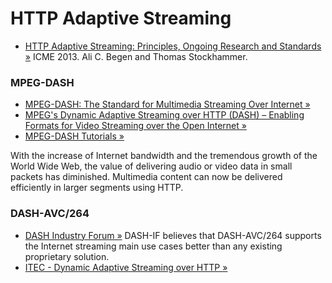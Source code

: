 HTTP Adaptive Streaming
=======================

* [HTTP Adaptive Streaming: Principles, Ongoing Research and Standards &raquo;](http://www.employees.org/~acbegen/files/HAS_Tutorial_ICME_2013_Begen_Stockhammer.pdf) ICME 2013. Ali C. Begen and  Thomas Stockhammer.


### MPEG-DASH

* [MPEG-DASH: The Standard for Multimedia Streaming Over Internet &raquo;](http://mpeg.chiariglione.org/standards/mpeg-dash)
* [MPEG's Dynamic Adaptive Streaming over HTTP (DASH) – Enabling Formats for Video Streaming over the Open Internet &raquo;](https://tech.ebu.ch/docs/events/webinar043-mpeg-dash/presentations/ebu_mpeg-dash_webinar043.pdf)
* [MPEG-DASH Tutorials &raquo;](http://multimediacommunication.blogspot.co.at/2013/09/mpeg-dash-tutorials.html)
 
With the increase of Internet bandwidth and the tremendous growth of the World Wide Web, the value of delivering audio or video data in small packets has diminished. Multimedia content can now be delivered efficiently in larger segments using HTTP.

### DASH-AVC/264

* [DASH Industry Forum &raquo;](http://dashif.org)
DASH-IF believes that DASH-AVC/264 supports the Internet streaming main use cases better than any existing proprietary solution.
* [ITEC - Dynamic Adaptive Streaming over HTTP &raquo;](http://www-itec.aau.at/dash)
